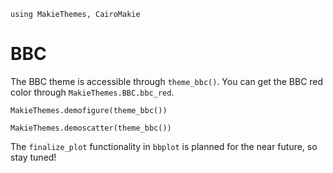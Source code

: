 ```@setup bbc
using MakieThemes, CairoMakie
```

# BBC

The BBC theme is accessible through `theme_bbc()`.  You can get the BBC red color through `MakieThemes.BBC.bbc_red`.

```@example bbc
MakieThemes.demofigure(theme_bbc())
```

```@example bbc
MakieThemes.demoscatter(theme_bbc())
```

The `finalize_plot` functionality in `bbplot` is planned for the near future, so stay tuned!
